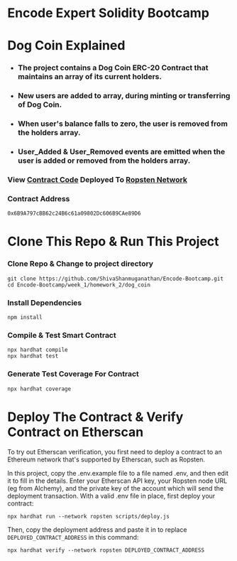 # Encode Expert Solidity Bootcamp

# Dog Coin Explained

- ### The project contains a Dog Coin ERC-20 Contract that maintains an array of its current holders.
- ### New users are added to array, during minting or transferring of Dog Coin.
- ### When user's balance falls to zero, the user is removed from the holders array.
- ### User_Added & User_Removed events are emitted when the user is added or removed from the holders array.

### View [Contract Code](https://ropsten.etherscan.io/address/0x6B9A797cBB62c24B6c61a09802Dc606B9CAe89D6#code) Deployed To [Ropsten Network](https://ropsten.etherscan.io/address/0x6B9A797cBB62c24B6c61a09802Dc606B9CAe89D6)

### Contract Address
``` shell
0x6B9A797cBB62c24B6c61a09802Dc606B9CAe89D6
```



# Clone This Repo & Run This Project


### Clone Repo & Change to project directory
```shell
git clone https://github.com/ShivaShanmuganathan/Encode-Bootcamp.git
cd Encode-Bootcamp/week_1/homework_2/dog_coin
```

### Install Dependencies
```shell
npm install
```

### Compile & Test Smart Contract
```shell
npx hardhat compile
npx hardhat test
```

### Generate Test Coverage For Contract
```shell
npx hardhat coverage
```


# Deploy The Contract & Verify Contract on Etherscan

To try out Etherscan verification, you first need to deploy a contract to an Ethereum network that's supported by Etherscan, such as Ropsten.

In this project, copy the .env.example file to a file named .env, and then edit it to fill in the details. Enter your Etherscan API key, your Ropsten node URL (eg from Alchemy), and the private key of the account which will send the deployment transaction. With a valid .env file in place, first deploy your contract:

```shell
npx hardhat run --network ropsten scripts/deploy.js
```

Then, copy the deployment address and paste it in to replace `DEPLOYED_CONTRACT_ADDRESS` in this command:

```shell
npx hardhat verify --network ropsten DEPLOYED_CONTRACT_ADDRESS
```
